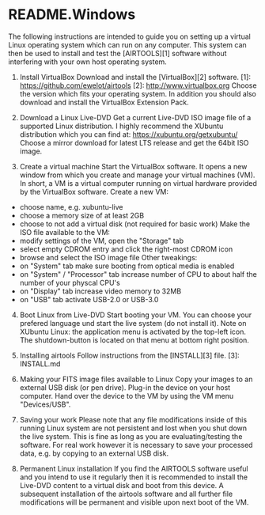 
# README.Windows

The following instructions are intended to guide you on setting up
a virtual Linux operating system which can run on any computer.
This system can then be used to install and test the [AIRTOOLS][1] software
without interfering with your own host operating system.


1. Install VirtualBox
Download and install the [VirtualBox][2] software.
[1]: https://github.com/ewelot/airtools
[2]: http://www.virtualbox.org
Choose the version which fits your operating system.
In addition you should also download and install the VirtualBox
Extension Pack.


2. Download a Linux Live-DVD
Get a current Live-DVD ISO image file of a supported Linux distribution.
I highly recommend the XUbuntu distribution which you can find at:
    https://xubuntu.org/getxubuntu/
Choose a mirror download for latest LTS release and get the 64bit ISO image.


3. Create a virtual machine
Start the VirtualBox software. It opens a new window from which you create
and manage your virtual machines (VM). In short, a VM is a virtual computer
running on virtual hardware provided by the VirtualBox software.
Create a new VM:
- choose name, e.g. xubuntu-live
- choose a memory size of at least 2GB
- choose to not add a virtual disk (not required for basic work)
Make the ISO file available to the VM:
- modify settings of the VM, open the "Storage" tab
- select empty CDROM entry and click the right-most CDROM icon
- browse and select the ISO image file
Other tweakings:
- on "System" tab make sure booting from optical media is enabled
- on "System" / "Processor" tab increase number of CPU to about half the
    number of your physcal CPU's
- on "Display" tab increase video memory to 32MB
- on "USB" tab activate USB-2.0 or USB-3.0


4. Boot Linux from Live-DVD
Start booting your VM. You can choose your prefered language und start the
live system (do not install it).
Note on XUbuntu Linux: the application menu is activated by the top-left
icon. The shutdown-button is located on that menu at bottom right position.


5. Installing airtools
Follow instructions from the [INSTALL][3] file.
[3]: INSTALL.md

6. Making your FITS image files available to Linux
Copy your images to an external USB disk (or pen drive). Plug-in the device
on your host computer. Hand over the device to the VM by using the VM menu
"Devices/USB".


7. Saving your work
Please note that any file modifications inside of this running Linux
system are not persistent and lost when you shut down the live system.
This is fine as long as you are evaluating/testing the software. For real
work however it is necessary to save your processed data, e.g. by copying
to an external USB disk.


8. Permanent Linux installation
If you find the AIRTOOLS software useful and you intend to use it regularly
then it is recommended to install the Live-DVD content to a virtual disk
and boot from this device. A subsequent installation of the airtools software
and all further file modifications will be permanent and visible upon next
boot of the VM.

